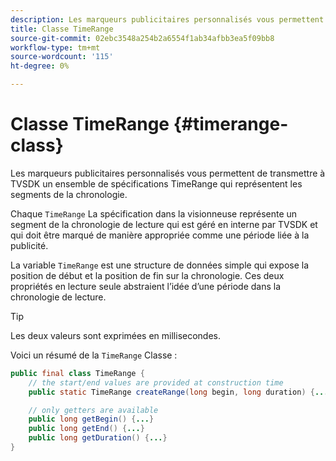 ```yaml
---
description: Les marqueurs publicitaires personnalisés vous permettent de transmettre à TVSDK un ensemble de spécifications TimeRange qui représentent les segments de la chronologie.
title: Classe TimeRange
source-git-commit: 02ebc3548a254b2a6554f1ab34afbb3ea5f09bb8
workflow-type: tm+mt
source-wordcount: '115'
ht-degree: 0%

---
```


# Classe TimeRange {#timerange-class}

Les marqueurs publicitaires personnalisés vous permettent de transmettre à TVSDK un ensemble de spécifications TimeRange qui représentent les segments de la chronologie.

<!--<a id="section_42EB6D62627A424ABA250E3246EFEFC3"></a>-->

Chaque `TimeRange` La spécification dans la visionneuse représente un segment de la chronologie de lecture qui est géré en interne par TVSDK et qui doit être marqué de manière appropriée comme une période liée à la publicité.

La variable `TimeRange` est une structure de données simple qui expose la position de début et la position de fin sur la chronologie. Ces deux propriétés en lecture seule abstraient l’idée d’une période dans la chronologie de lecture.

>[!TIP]
>
>Les deux valeurs sont exprimées en millisecondes.

Voici un résumé de la `TimeRange` Classe :

```java
public final class TimeRange {
    // the start/end values are provided at construction time
    public static TimeRange createRange(long begin, long duration) {...} 

    // only getters are available
    public long getBegin() {...} 
    public long getEnd() {...} 
    public long getDuration() {...}
}
```
